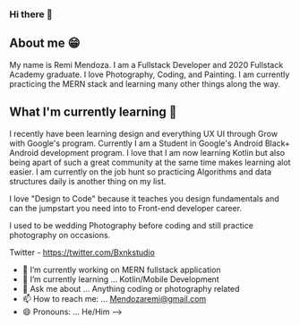 ### Hi there 👋

## About me 😁

My name is Remi Mendoza. I am a Fullstack Developer and 2020 Fullstack Academy graduate. I love Photography, Coding, and Painting.
I am currently practicing the MERN stack and learning many other things along the way.


## What I'm currently learning 📓

I recently have been learning design and everything UX UI through Grow with Google's program.
Currently I am a Student in Google's Android Black+ Android development program.
I love that I am now learning Kotlin but also being apart of such a great community at the same time makes learning alot easier.
I am currently on the job hunt so practicing Algorithms and data structures daily is another thing on my list.

I love "Design to Code" because it teaches you design fundamentals and can the jumpstart you need into to Front-end developer career.

I used to be wedding Photography before coding and still practice photography on occasions. 

Twitter - https://twitter.com/Bxnkstudio

- 🔭 I’m currently working on MERN fullstack application
- 🌱 I’m currently learning ... Kotlin/Mobile Development
- 💬 Ask me about ... Anything coding or photography related
- 📫 How to reach me: ... Mendozaremi@gmail.com
- 😄 Pronouns: ... He/Him
-->
